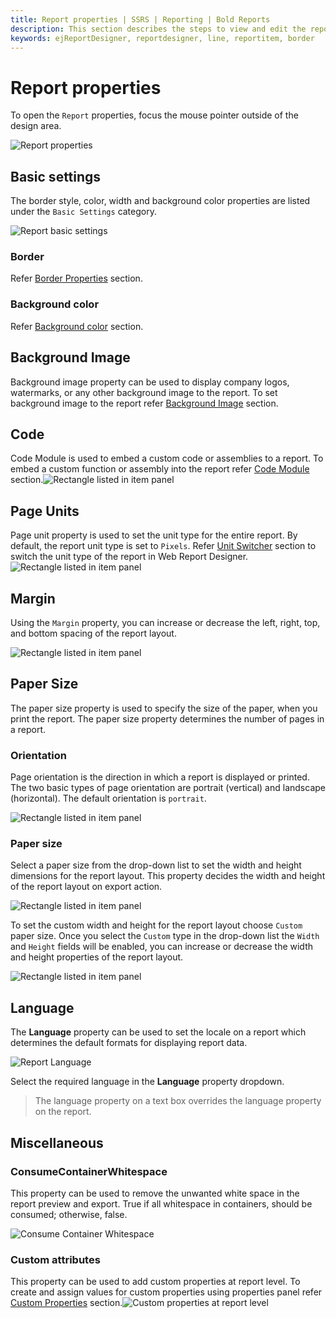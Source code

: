 ```yaml
---
title: Report properties | SSRS | Reporting | Bold Reports
description: This section describes the steps to view and edit the report property values in Web Report Designer.
keywords: ejReportDesigner, reportdesigner, line, reportitem, border
---
```


# Report properties

To open the `Report` properties, focus the mouse pointer outside of the design area.

![Report properties](/static/assets/on-premise/images/report-designer/report-items/properties-panel/open-report-properties.png)

## Basic settings

The border style, color, width and background color properties are listed under the `Basic Settings` category.

![Report basic settings](/static/assets/on-premise/images/report-designer/report-items/properties-panel/report-basic-settings.png)

### Border

Refer [Border Properties](./../../compose-report/common-properties/#border-properties) section.

### Background color

Refer [Background color](./../../compose-report/common-properties/#background-color) section.

## Background Image

Background image property can be used to display company logos, watermarks, or any other background image to the report. To set background image to the report refer [Background Image](./../../compose-report/background-image/) section.

## Code

Code Module is used to embed a custom code or assemblies to a report. To embed a custom function or assembly into the report refer [Code Module](./../../compose-report/code-module/) section.![Rectangle listed in item panel](/static/assets/on-premise/images/report-designer/report-items/properties-panel/custom-code-property.png)

## Page Units

Page unit property is used to set the unit type for the entire report. By default, the report unit type is set to `Pixels`. Refer [Unit Switcher](./../../compose-report/unit-switcher/) section to switch the unit type of the report in Web Report Designer.![Rectangle listed in item panel](/static/assets/on-premise/images/report-designer/report-items/properties-panel/page-unit-property.png)

## Margin

Using the `Margin` property, you can increase or decrease the left, right, top, and bottom spacing of the report layout.

![Rectangle listed in item panel](/static/assets/on-premise/images/report-designer/report-items/properties-panel/margin-property.png)

## Paper Size

The paper size property is used to specify the size of the paper, when you print the report. The paper size property determines the number of pages in a report.

### Orientation

Page orientation is the direction in which a report is displayed or printed. The two basic types of page orientation are portrait (vertical) and landscape (horizontal). The default orientation is `portrait`.

![Rectangle listed in item panel](/static/assets/on-premise/images/report-designer/report-items/properties-panel/orientation-types.png)

### Paper size

Select a paper size from the drop-down list to set the width and height dimensions for the report layout. This property decides the width and height of the report layout on export action.

![Rectangle listed in item panel](/static/assets/on-premise/images/report-designer/report-items/properties-panel/paper-size-types.png)

To set the custom width and height  for the report layout choose `Custom` paper size. Once you select the `Custom` type in the drop-down list the `Width` and `Height` fields will be enabled, you can increase or decrease the width and height properties of the report layout.

![Rectangle listed in item panel](/static/assets/on-premise/images/report-designer/report-items/properties-panel/custom-paper-size.png)

## Language

The **Language** property can be used to set the locale on a report which determines the default formats for displaying report data.

![Report Language](/static/assets/on-premise/images/report-designer/report-items/properties-panel/report-language.png)

Select the required language in the **Language** property dropdown.

> The language property on a text box overrides the language property on the report.

## Miscellaneous

### ConsumeContainerWhitespace

This property can be used to remove the unwanted white space in the report preview and export. True if all whitespace in containers, should be consumed; otherwise, false.

![Consume Container Whitespace](/static/assets/on-premise/images/report-designer/report-items/properties-panel/consume-container-whitespace.png)

### Custom attributes

This property can be used to add custom properties at report level. To create and assign values for custom properties using properties panel refer [Custom Properties](./../../compose-report/common-properties/#custom-properties) section.![Custom properties at report level](/static/assets/on-premise/images/report-designer/report-items/properties-panel/custom-properties-report-level.png)
